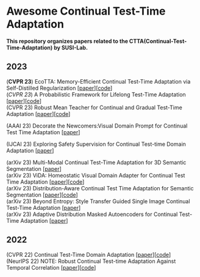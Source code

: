 # Awesome Continual Test-Time Adaptation
**This repository organizes papers related to the CTTA(Continual-Test-Time-Adaptation) by SUSI-Lab.**


## 2023

(**CVPR 23**) EcoTTA: Memory-Efficient Continual Test-Time Adaptation via Self-Distilled Regularization  [[paper](https://arxiv.org/pdf/2303.01904.pdf)][[code](https://github.com/Lily-Le/EcoTTA)]  
(_CVPR 23_) A Probabilistic Framework for Lifelong Test-Time Adaptation  [[paper](https://arxiv.org/pdf/2212.09713.pdf)][[code](https://github.com/dhanajitb/petal)]  
(CVPR 23) Robust Mean Teacher for Continual and Gradual Test-Time Adaptation  [[paper](https://arxiv.org/pdf/2211.13081.pdf)][[code](https://github.com/mariodoebler/test-time-adaptation)]  

(AAAI 23) Decorate the Newcomers:Visual Domain Prompt for Continual Test Time Adaptation  [[paper](https://arxiv.org/pdf/2212.04145.pdf)]   

(IJCAI 23) Exploring Safety Supervision for Continual Test-time Domain Adaptation  [[paper](https://www.ijcai.org/proceedings/2023/0183.pdf)]  
 
(arXiv 23) Multi-Modal Continual Test-Time Adaptation for 3D Semantic Segmentation  [[paper](https://arxiv.org/pdf/2303.10457.pdf)]  
(arXiv 23) ViDA: Homeostatic Visual Domain Adapter for Continual Test Time Adaptation  [[paper](https://arxiv.org/pdf/2306.04344.pdf)][[code](https://github.com/Yangsenqiao/vida)]  
(arXiv 23) Distribution-Aware Continual Test Time Adaptation for Semantic Segmentation  [[paper](https://arxiv.org/pdf/2309.13604.pdf)][[code](https://arxiv.org/pdf/2309.13604.pdf)]  
(arXiv 23) Beyond Entropy: Style Transfer Guided Single Image Continual Test-Time Adaptation  [[paper](https://arxiv.org/pdf/2311.18270.pdf)]  
(arXiv 23) Adaptive Distribution Masked Autoencoders for Continual Test-Time Adaptation  [[paper](https://arxiv.org/pdf/2312.12480.pdf)]  

## 2022

(CVPR 22) Continual Test-Time Domain Adaptation [[paper](https://arxiv.org/pdf/2203.13591.pdf)][[code](https://github.com/qinenergy/cotta)]  
(NeurIPS 22) NOTE: Robust Continual Test-time Adaptation Against Temporal Correlation  [[paper](https://arxiv.org/pdf/2208.05117.pdf)][[code](https://github.com/TaesikGong/NOTE)]  

